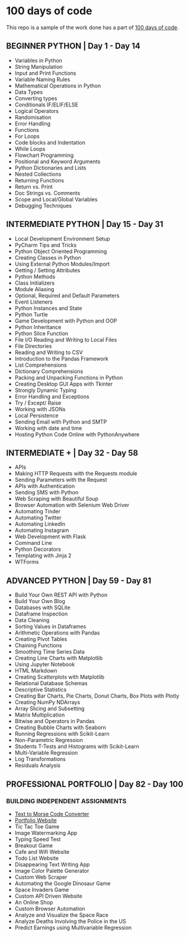 # 100 days of code
This repo is a sample of the work done has a part of [100 days of code](https://github.com/appbrewery/100-days-of-python?tab=readme-ov-file).

## BEGINNER PYTHON    | Day 1 - Day 14
- Variables in Python
- String Manipulation
- Input and Print Functions
- Variable Naming Rules
- Mathematical Operations in Python
- Data Types
- Converting types
- Conditionals IF/ELIF/ELSE
- Logical Operators
- Randomisation
- Error Handling
- Functions
- For Loops
- Code blocks and Indentation
- While Loops
- Flowchart Programming
- Positional and Keyword Arguments
- Python Dictionaries and Lists
- Nested Collections
- Returning Functions
- Return vs. Print
- Doc Strings vs. Comments
- Scope and Local/Global Variables
- Debugging Techniques

## INTERMEDIATE PYTHON  | Day 15 - Day 31
- Local Development Environment Setup
- PyCharm Tips and Tricks
- Python Object Oriented Programming
- Creating Classes in Python
- Using External Python Modules/Import
- Getting / Setting Attributes
- Python Methods
- Class Initializers
- Module Aliasing
- Optional, Required and Default Parameters
- Event Listeners
- Python Instances and State
- Python Turtle
- Game Development with Python and OOP
- Python Inheritance
- Python Slice Function
- File I/O Reading and Writing to Local Files
- File Directories
- Reading and Writing to CSV
- Introduction to the Pandas Framework
- List Comprehensions
- Dictionary Comprehensions
- Packing and Unpacking Functions in Python
- Creating Desktop GUI Apps with Tkinter
- Strongly Dynamic Typing
- Error Handling and Exceptions
- Try / Except/ Raise
- Working with JSONs
- Local Persistence
- Sending Email with Python and SMTP
- Working with date and time
- Hosting Python Code Online with PythonAnywhere

## INTERMEDIATE +   | Day 32 - Day 58
- APIs
- Making HTTP Requests with the Requests module
- Sending Parameters with the Request
- APIs with Authentication
- Sending SMS with Python
- Web Scraping with Beautiful Soup
- Browser Automation with Selenium Web Driver
- Automating Tinder
- Automating Twitter
- Automating LinkedIn
- Automating Instagram
- Web Development with Flask
- Command Line
- Python Decorators
- Templating with Jinja 2
- WTForms

## ADVANCED PYTHON  | Day 59 - Day 81
- Build Your Own REST API with Python
- Build Your Own Blog
- Databases with SQLite
- Dataframe Inspection
- Data Cleaning
- Sorting Values in Dataframes
- Arithmetic Operations with Pandas
- Creating Pivot Tables
- Chaining Functions
- Smoothing Time Series Data
- Creating Line Charts with Matplotlib
- Using Jupyter Notebook
- HTML Markdown
- Creating Scatterplots with Matplotlib
- Relational Database Schemas
- Descriptive Statistics
- Creating Bar Charts, Pie Charts, Donut Charts, Box Plots with Plotly
- Creating NumPy NDArrays
- Array Slicing and Subsetting
- Matrix Multiplication
- Bitwise and Operators in Pandas
- Creating Bubble Charts with Seaborn
- Running Regressions with Scikit-Learn
- Non-Parametric Regression
- Students T-Tests and Histograms with Scikit-Learn
- Multi-Variable Regression
- Log Transformations
- Residuals Analysis

## PROFESSIONAL PORTFOLIO  | Day 82 - Day 100
### BUILDING INDEPENDENT ASSIGNMENTS
  - [Text to Morse Code Converter](https://github.com/Pushpakumar02/python-100-Days-of-Code/blob/main/082-day%20%20text_to_morse_converter/main.py)
  - [Portfolio Website](https://github.com/Pushpakumar02/pushpakumar02.github.io)
  - Tic Tac Toe Game
  - Image Watermarking App
  - Typing Speed Test
  - Breakout Game
  - Cafe and Wifi Website
  - Todo List Website
  - Disappearing Text Writing App
  - Image Color Palette Generator
  - Custom Web Scraper
  - Automating the Google Dinosaur Game
  - Space Invaders Game
  - Custom API Driven Website
  - An Online Shop
  - Custom Browser Automation
  - Analyze and Visualize the Space Race
  - Analyze Deaths Involving the Police in the US
  - Predict Earnings using Multivariable Regression
